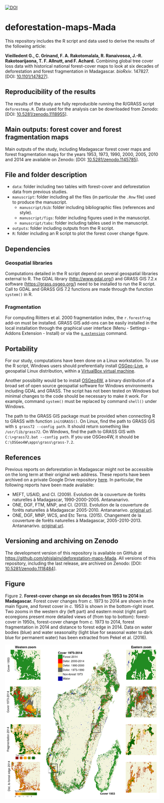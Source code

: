 [![DOI](https://zenodo.org/badge/80503650.svg)](https://zenodo.org/badge/latestdoi/80503650)

# deforestation-maps-Mada

This repository includes the R script and data used to derive the results of the following article:

**Vieilledent G., C. Grinand, F. A. Rakotomalala, R. Ranaivosoa, J.-R. Rakotoarijaona, T. F. Allnutt, and F. Achard.** Combining global tree cover loss data with historical national forest-cover maps to look at six decades of deforestation and forest fragmentation in Madagascar. _bioRxiv_. 147827. \[DOI: [10.1101/147827](https://doi.org/10.1101/147827)\].

## Reproducibility of the results

The results of the study are fully reproducible running the R/GRASS script `deforestmap.R`. Data used for the analysis can be downloaded from Zenodo: \[DOI: [10.5281/zenodo.1118955](https://doi.org/10.5281/zenodo.1118955)\].

## Main outputs: forest cover and forest fragmentation maps

Main outputs of the study, including Madagascar forest cover maps and forest fragmentation maps for the years 1953, 1973, 1990, 2000, 2005, 2010 and 2014 are available on Zenodo: \[DOI: [10.5281/zenodo.1145785](https://doi.org/10.5281/zenodo.1145785)\].

## File and folder description

- `data`: folder including two tables with forest-cover and deforestation data from previous studies.
- `manuscript`: folder including all the files (in particular the `.Rnw` file) used to produce the manuscript.
    - `manuscript/bib`: folder including bibliographic files (references and style).
    - `manuscript/figs`: folder including figures used in the manuscript.
    - `manuscript/tabs`: folder including tables used in the manuscript.
- `outputs`: folder including outputs from the R script.
- `R`: folder including an R script to plot the forest cover change figure.

## Dependencies

### Geospatial libraries

Computations detailed in the R script depend on several geospatial libraries external to R. The GDAL library (<http://www.gdal.org/>) and GRASS GIS 7.2.x software (<https://grass.osgeo.org/>) need to be installed to run the R script. Call to GDAL and GRASS GIS 7.2 functions are made through the function `system()` in R. 

### Fragmentation

For computing Riitters et al. 2000 fragmentation index, the `r.forestfrag` add-on must be installed. GRASS GIS add-ons can be easily installed in the local installation through the graphical user interface (Menu - Settings - Addons Extension - Install) or via the [`g.extension`](https://grass.osgeo.org/grass72/manuals/g.extension.html) command.

## Portability

For our study, computations have been done on a Linux workstation. To use the R script, Windows users should preferentially install [OSGeo-Live](https://live.osgeo.org/en/), a geospatial Linux distribution, within a [VirtualBox virtual machine](https://live.osgeo.org/en/quickstart/virtualization_quickstart.html).

Another possibility would be to install [OSGeo4W](https://trac.osgeo.org/osgeo4w/), a binary distribution of a broad set of open source geospatial software for Windows environments including GDAL and GRASS. The script has not been tested on Windows but minimal changes to the code should be necessary to make it work. For example, command `system()` must be replaced by command `shell()` under Windows.

The path to the GRASS GIS package must be provided when connecting R to GRASS with function `initGRASS()`. On Linux, find the path to GRASS GIS with `$ grass72 --config path`. It should return something like `/usr/lib/grass72`. On Windows, find the path to GRASS GIS with `C:\>grass72.bat --config path`. If you use OSGeo4W, it should be `C:\OSGeo4W\apps\grass\grass-7.2`.

## References

Previous reports on deforestation in Madagascar might not be accessible on the long term at their original web address. These reports have been archived on a private Google Drive repository [here](https://drive.google.com/drive/folders/1nq8CuMacT0uZuNO6q05al94d6KYp1FaK?usp=sharing). In particular, the following reports have been made available:

- MEFT, USAID, and CI. (2009). Evolution de la couverture de forêts naturelles à Madagascar, 1990-2000-2005. Antananarivo.
- ONE, DGF, FTM, MNP, and CI. (2013). Evolution de la couverture de forêts naturelles à Madagascar 2005-2010. Antananarivo. [original url](https://www.pnae.mg/couverture-de-forets-naturelles-2005-2010).
- ONE, DGF, MNP, WCS, and Etc Terra. (2015). Changement de la couverture de forêts naturelles à Madagascar, 2005-2010-2013. Antananarivo. [original url](https://www.pnae.mg/couverture-de-forets-naturelles-2005-2010-2013).

## Versioning and archiving on Zenodo

The development version of this repository is available on GitHub at <https://github.com/ghislainv/deforestation-maps-Mada>. All versions of this repository, including the last release, are archived on Zenodo: \[DOI: [10.5281/zenodo.1118484](https://doi.org/10.5281/zenodo.1118484)\].

## Figure

Figure 2. **Forest-cover change on six decades from 1953 to 2014 in Madagascar.** Forest cover changes from _c._ 1973 to 2014 are shown in the main figure, and forest cover in _c._ 1953 is shown in the bottom-right inset. Two zooms in the western dry (left part) and eastern moist (right part) ecoregions present more detailed views of (from top to bottom): forest-cover in 1950s, forest-cover change from _c._ 1973 to 2014, forest fragmentation in 2014 and distance to forest edge in 2014. Data on water bodies (blue) and water seasonality (light blue for seasonal water to dark blue for permanent water) has been extracted from Pekel et al. (2016).

<img alt="Evolution deforestation" src="outputs/fig_fcc.png" width="1000">
